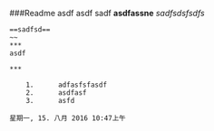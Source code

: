 ###Readme
asdf
asdf
sadf
**asdfassne**
*sadfsdsfsdfs*
~~~~sdfssadfdd~~~~
==sadfsd==
~~
***
asdf

***

	1. 		adfasfsfasdf
	2. 		asdfasf
	3. 		asfd

星期一, 15. 八月 2016 10:47上午 

